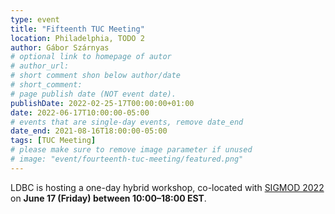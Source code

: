 ```yaml
---
type: event
title: "Fifteenth TUC Meeting"
location: Philadelphia, TODO 2
author: Gábor Szárnyas
# optional link to homepage of autor
# author_url: 
# short comment shon below author/date
# short_comment:
# page publish date (NOT event date).
publishDate: 2022-02-25-17T00:00:00+01:00
date: 2022-06-17T10:00:00-05:00
# events that are single-day events, remove date_end
date_end: 2021-08-16T18:00:00-05:00
tags: [TUC Meeting]
# please make sure to remove image parameter if unused
# image: "event/fourteenth-tuc-meeting/featured.png"
---
```


LDBC is hosting a one-day hybrid workshop, co-located with [SIGMOD 2022](https://2022.sigmod.org/) on **June 17 (Friday) between 10:00–18:00 EST**.
